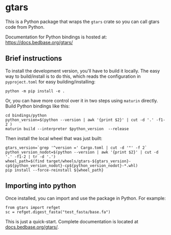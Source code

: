 # gtars

This is a Python package that wraps the `gtars` crate so you can call gtars code from Python.

Documentation for Python bindings is hosted at: https://docs.bedbase.org/gtars/

## Brief instructions

To install the development version, you'll have to build it locally. The easy way to build/install is to do this, which reads the configuration in `pyproject.toml` for easy building/installing:

```
python -m pip install -e .
```

Or, you can have more control over it in two steps using `maturin` directly.
Build Python bindings like this:

```console
cd bindings/python
python_version=$(python --version | awk '{print $2}' | cut -d '.' -f1-2 )
maturin build --interpreter $python_version  --release
```


Then install the local wheel that was just built:

```console
gtars_version=`grep '^version =' Cargo.toml | cut -d '"' -f 2`
python_version_nodot=$(python --version | awk '{print $2}' | cut -d '.' -f1-2 | tr -d '.')
wheel_path=$(find target/wheels/gtars-${gtars_version}-cp${python_version_nodot}-cp${python_version_nodot}-*.whl)
pip install --force-reinstall ${wheel_path}
```


## Importing into python

Once installed, you can import and use the package in Python. For example:

```
from gtars import refget
sc = refget.digest_fasta("test_fasta/base.fa")
```

This is just a quick-start. Complete documentation is located at [docs.bedbase.org/gtars/](https://docs.bedbase.org/gtars/).
